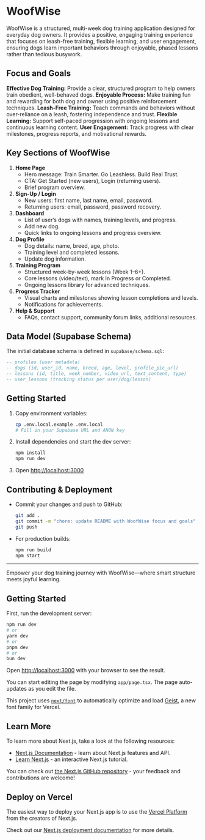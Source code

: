 # WoofWise

WoofWise is a structured, multi-week dog training application designed for everyday dog owners. It provides a positive, engaging training experience that focuses on leash-free training, flexible learning, and user engagement, ensuring dogs learn important behaviors through enjoyable, phased lessons rather than tedious busywork.

## Focus and Goals
**Effective Dog Training:** Provide a clear, structured program to help owners train obedient, well-behaved dogs.
**Enjoyable Process:** Make training fun and rewarding for both dog and owner using positive reinforcement techniques.
**Leash-Free Training:** Teach commands and behaviors without over-reliance on a leash, fostering independence and trust.
**Flexible Learning:** Support self-paced progression with ongoing lessons and continuous learning content.
**User Engagement:** Track progress with clear milestones, progress reports, and motivational rewards.

## Key Sections of WoofWise
1. **Home Page**
   - Hero message: Train Smarter. Go Leashless. Build Real Trust.
   - CTA: Get Started (new users), Login (returning users).
   - Brief program overview.
2. **Sign-Up / Login**
   - New users: first name, last name, email, password.
   - Returning users: email, password, password recovery.
3. **Dashboard**
   - List of user’s dogs with names, training levels, and progress.
   - Add new dog.
   - Quick links to ongoing lessons and progress overview.
4. **Dog Profile**
   - Dog details: name, breed, age, photo.
   - Training level and completed lessons.
   - Update dog information.
5. **Training Program**
   - Structured week-by-week lessons (Week 1–6+).
   - Core lessons (video/text), mark In Progress or Completed.
   - Ongoing lessons library for advanced techniques.
6. **Progress Tracker**
   - Visual charts and milestones showing lesson completions and levels.
   - Notifications for achievements.
7. **Help & Support**
   - FAQs, contact support, community forum links, additional resources.

## Data Model (Supabase Schema)
The initial database schema is defined in `supabase/schema.sql`:
```sql
-- profiles (user metadata)
-- dogs (id, user_id, name, breed, age, level, profile_pic_url)
-- lessons (id, title, week_number, video_url, text_content, type)
-- user_lessons (tracking status per user/dog/lesson)
```

## Getting Started
1. Copy environment variables:
   ```bash
   cp .env.local.example .env.local
   # Fill in your Supabase URL and ANON key
   ```
2. Install dependencies and start the dev server:
   ```bash
   npm install
   npm run dev
   ```
3. Open [http://localhost:3000](http://localhost:3000)

## Contributing & Deployment
- Commit your changes and push to GitHub:
  ```bash
  git add .
  git commit -m "chore: update README with WoofWise focus and goals"
  git push
  ```
- For production builds:
  ```bash
  npm run build
  npm start
  ```

---
Empower your dog training journey with WoofWise—where smart structure meets joyful learning.

## Getting Started

First, run the development server:

```bash
npm run dev
# or
yarn dev
# or
pnpm dev
# or
bun dev
```

Open [http://localhost:3000](http://localhost:3000) with your browser to see the result.

You can start editing the page by modifying `app/page.tsx`. The page auto-updates as you edit the file.

This project uses [`next/font`](https://nextjs.org/docs/app/building-your-application/optimizing/fonts) to automatically optimize and load [Geist](https://vercel.com/font), a new font family for Vercel.

## Learn More

To learn more about Next.js, take a look at the following resources:

- [Next.js Documentation](https://nextjs.org/docs) - learn about Next.js features and API.
- [Learn Next.js](https://nextjs.org/learn) - an interactive Next.js tutorial.

You can check out [the Next.js GitHub repository](https://github.com/vercel/next.js) - your feedback and contributions are welcome!

## Deploy on Vercel

The easiest way to deploy your Next.js app is to use the [Vercel Platform](https://vercel.com/new?utm_medium=default-template&filter=next.js&utm_source=create-next-app&utm_campaign=create-next-app-readme) from the creators of Next.js.

Check out our [Next.js deployment documentation](https://nextjs.org/docs/app/building-your-application/deploying) for more details.
